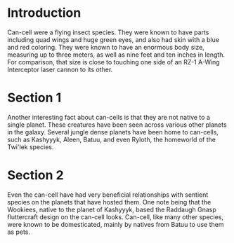 # Introduction

Can-cell were a flying insect species.
They were known to have parts including quad wings and huge green eyes, and also had skin with a blue and red coloring.
They were known to have an enormous body size, measuring up to three meters, as well as nine feet and ten inches in length.
For comparison, that size is close to touching one side of an RZ-1 A-Wing Interceptor laser cannon to its other.

# Section 1

Another interesting fact about can-cells is that they are not native to a single planet.
These creatures have been seen across various other planets in the galaxy.
Several jungle dense planets have been home to can-cells, such as Kashyyyk, Aleen, Batuu, and even Ryloth, the homeworld of the Twi'lek species.

# Section 2

Even the can-cell have had very beneficial relationships with sentient species on the planets that have hosted them.
One note being that the Wookiees, native to the planet of Kashyyyk, based the Raddaugh Gnasp fluttercraft design on the can-cell looks.
Can-cell, like many other species, were known to be domesticated, mainly by natives from Batuu to use them as pets.
